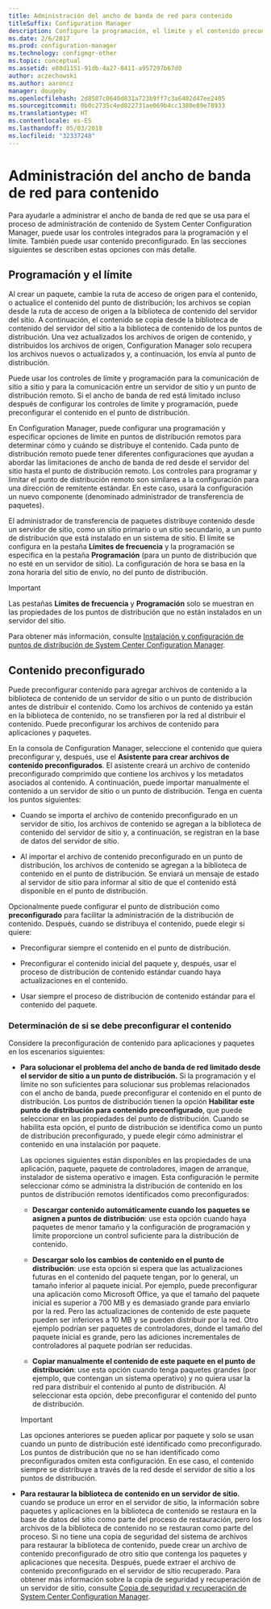 ```yaml
---
title: Administración del ancho de banda de red para contenido
titleSuffix: Configuration Manager
description: Configure la programación, el límite y el contenido preconfigurado para System Center Configuration Manager.
ms.date: 2/6/2017
ms.prod: configuration-manager
ms.technology: configmgr-other
ms.topic: conceptual
ms.assetid: e80d1151-91db-4a27-8411-a957297b67d0
author: aczechowski
ms.author: aaroncz
manager: dougeby
ms.openlocfilehash: 2d8587c0640d831a723b9ff7c3a6402d47ee2405
ms.sourcegitcommit: 0b0c2735c4ed822731ae069b4cc1380e89e78933
ms.translationtype: HT
ms.contentlocale: es-ES
ms.lasthandoff: 05/03/2018
ms.locfileid: "32337248"
---
```

# <a name="manage-network-bandwidth-for-content"></a>Administración del ancho de banda de red para contenido
Para ayudarle a administrar el ancho de banda de red que se usa para el proceso de administración de contenido de System Center Configuration Manager, puede usar los controles integrados para la programación y el límite. También puede usar contenido preconfigurado. En las secciones siguientes se describen estas opciones con más detalle.

##  <a name="BKMK_PlanningForThrottling"></a> Programación y el límite  

 Al crear un paquete, cambie la ruta de acceso de origen para el contenido, o actualice el contenido del punto de distribución; los archivos se copian desde la ruta de acceso de origen a la biblioteca de contenido del servidor del sitio. A continuación, el contenido se copia desde la biblioteca de contenido del servidor del sitio a la biblioteca de contenido de los puntos de distribución. Una vez actualizados los archivos de origen de contenido, y distribuidos los archivos de origen, Configuration Manager solo recupera los archivos nuevos o actualizados y, a continuación, los envía al punto de distribución.

 Puede usar los controles de límite y programación para la comunicación de sitio a sitio y para la comunicación entre un servidor de sitio y un punto de distribución remoto. Si el ancho de banda de red está limitado incluso después de configurar los controles de límite y programación, puede preconfigurar el contenido en el punto de distribución.  

 En Configuration Manager, puede configurar una programación y especificar opciones de límite en puntos de distribución remotos para determinar cómo y cuándo se distribuye el contenido. Cada punto de distribución remoto puede tener diferentes configuraciones que ayudan a abordar las limitaciones de ancho de banda de red desde el servidor del sitio hasta el punto de distribución remoto. Los controles para programar y limitar el punto de distribución remoto son similares a la configuración para una dirección de remitente estándar. En este caso, usará la configuración un nuevo componente (denominado administrador de transferencia de paquetes).

 El administrador de transferencia de paquetes distribuye contenido desde un servidor de sitio, como un sitio primario o un sitio secundario, a un punto de distribución que está instalado en un sistema de sitio. El límite se configura en la pestaña **Límites de frecuencia** y la programación se especifica en la pestaña **Programación** (para un punto de distribución que no esté en un servidor de sitio). La configuración de hora se basa en la zona horaria del sitio de envío, no del punto de distribución.  

> [!IMPORTANT]  
>  Las pestañas **Límites de frecuencia** y **Programación** solo se muestran en las propiedades de los puntos de distribución que no están instalados en un servidor del sitio.  

Para obtener más información, consulte [Instalación y configuración de puntos de distribución de System Center Configuration Manager](/sccm/core/servers/deploy/configure/install-and-configure-distribution-points).  

##  <a name="BKMK_PrestagingContent"></a> Contenido preconfigurado  
 Puede preconfigurar contenido para agregar archivos de contenido a la biblioteca de contenido de un servidor de sitio o un punto de distribución antes de distribuir el contenido. Como los archivos de contenido ya están en la biblioteca de contenido, no se transfieren por la red al distribuir el contenido. Puede preconfigurar los archivos de contenido para aplicaciones y paquetes.  

En la consola de Configuration Manager, seleccione el contenido que quiera preconfigurar y, después, use el **Asistente para crear archivos de contenido preconfigurados**. El asistente creará un archivo de contenido preconfigurado comprimido que contiene los archivos y los metadatos asociados al contenido. A continuación, puede importar manualmente el contenido a un servidor de sitio o un punto de distribución. Tenga en cuenta los puntos siguientes:  

-   Cuando se importa el archivo de contenido preconfigurado en un servidor de sitio, los archivos de contenido se agregan a la biblioteca de contenido del servidor de sitio y, a continuación, se registran en la base de datos del servidor de sitio.  

-   Al importar el archivo de contenido preconfigurado en un punto de distribución, los archivos de contenido se agregan a la biblioteca de contenido en el punto de distribución. Se enviará un mensaje de estado al servidor de sitio para informar al sitio de que el contenido está disponible en el punto de distribución.  

Opcionalmente puede configurar el punto de distribución como **preconfigurado** para facilitar la administración de la distribución de contenido. Después, cuando se distribuya el contenido, puede elegir si quiere:  

-   Preconfigurar siempre el contenido en el punto de distribución.  

-   Preconfigurar el contenido inicial del paquete y, después, usar el proceso de distribución de contenido estándar cuando haya actualizaciones en el contenido.  

-   Usar siempre el proceso de distribución de contenido estándar para el contenido del paquete.  

###  <a name="BKMK_DetermineToPrestageContent"></a> Determinación de si se debe preconfigurar el contenido  
 Considere la preconfiguración de contenido para aplicaciones y paquetes en los escenarios siguientes:  

-   **Para solucionar el problema del ancho de banda de red limitado desde el servidor de sitio a un punto de distribución.** Si la programación y el límite no son suficientes para solucionar sus problemas relacionados con el ancho de banda, puede preconfigurar el contenido en el punto de distribución. Los puntos de distribución tienen la opción **Habilitar este punto de distribución para contenido preconfigurado**, que puede seleccionar en las propiedades del punto de distribución. Cuando se habilita esta opción, el punto de distribución se identifica como un punto de distribución preconfigurado, y puede elegir cómo administrar el contenido en una instalación por paquete.  

    Las opciones siguientes están disponibles en las propiedades de una aplicación, paquete, paquete de controladores, imagen de arranque, instalador de sistema operativo e imagen. Esta configuración le permite seleccionar cómo se administra la distribución de contenido en los puntos de distribución remotos identificados como preconfigurados:  

    -   **Descargar contenido automáticamente cuando los paquetes se asignen a puntos de distribución**: use esta opción cuando haya paquetes de menor tamaño y la configuración de programación y límite proporcione un control suficiente para la distribución de contenido.  

    -   **Descargar solo los cambios de contenido en el punto de distribución**: use esta opción si espera que las actualizaciones futuras en el contenido del paquete tengan, por lo general, un tamaño inferior al paquete inicial. Por ejemplo, puede preconfigurar una aplicación como Microsoft Office, ya que el tamaño del paquete inicial es superior a 700 MB y es demasiado grande para enviarlo por la red. Pero las actualizaciones de contenido de este paquete pueden ser inferiores a 10 MB y se pueden distribuir por la red. Otro ejemplo podrían ser paquetes de controladores, donde el tamaño del paquete inicial es grande, pero las adiciones incrementales de controladores al paquete podrían ser reducidas.  

    -   **Copiar manualmente el contenido de este paquete en el punto de distribución**: use esta opción cuando tenga paquetes grandes (por ejemplo, que contengan un sistema operativo) y no quiera usar la red para distribuir el contenido al punto de distribución. Al seleccionar esta opción, debe preconfigurar el contenido del punto de distribución.  

    > [!IMPORTANT]  
    >  Las opciones anteriores se pueden aplicar por paquete y solo se usan cuando un punto de distribución esté identificado como preconfigurado. Los puntos de distribución que no se han identificado como preconfigurados omiten esta configuración. En ese caso, el contenido siempre se distribuye a través de la red desde el servidor de sitio a los puntos de distribución.  

-   **Para restaurar la biblioteca de contenido en un servidor de sitio.** cuando se produce un error en el servidor de sitio, la información sobre paquetes y aplicaciones en la biblioteca de contenido se restaura en la base de datos del sitio como parte del proceso de restauración, pero los archivos de la biblioteca de contenido no se restauran como parte del proceso. Si no tiene una copia de seguridad del sistema de archivos para restaurar la biblioteca de contenido, puede crear un archivo de contenido preconfigurado de otro sitio que contenga los paquetes y aplicaciones que necesita. Después, puede extraer el archivo de contenido preconfigurado en el servidor de sitio recuperado. Para obtener más información sobre la copia de seguridad y recuperación de un servidor de sitio, consulte [Copia de seguridad y recuperación de System Center Configuration Manager](/sccm/protect/understand/backup-and-recovery).  

